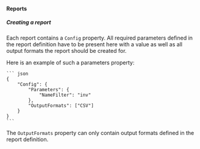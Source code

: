 #### Reports

##### Creating a report

Each report contains a ```Config``` property. All required parameters defined in the report definition have to be present here with a value as well as all output formats the report should be created for.

Here is an example of such a parameters property:

    ``` json
    {
        "Config": {
            "Parameters": {
                "NameFilter": "inv"
            },
            "OutputFormats": ["CSV"]
        }
    }
    ```

The ```OutputFormats``` property can only contain output formats defined in the report definition.
